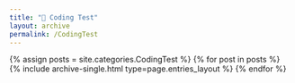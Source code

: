 ```yaml
---
title: "🤯 Coding Test"
layout: archive
permalink: /CodingTest
---
```



{% assign posts = site.categories.CodingTest %}
{% for post in posts %} {% include archive-single.html type=page.entries_layout %} {% endfor %}
